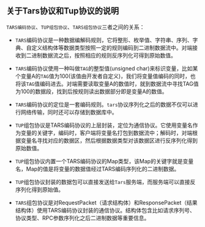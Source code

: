 ## 关于Tars协议和Tup协议的说明

`TARS编码协议`、`TUP组包协议`、`TARS组包协议`三者之间的关系：

- `TARS`编码协议是一种数据编解码规则，它将整形、枚举值、字符串、序列、字典、自定义结构体等数据类型按照一定的规则编码到二进制数据流中。对端接收到二进制数据流之后，按照相应的规则反序列化可得到原始数值。

- `TARS`编码协议使用一种叫做`TAG`的整型值(unsigned char)来标识变量，比如某个变量A的`TAG`值为100(该值由开发者自定义)，我们将变量值编码的同时，也将该`TAG`值编码进去。对端需要读取变量A的数值时，就到数据流中寻找TAG值为100的数据段，找到后按规则读出数据部分即是变量A的数值。

- `TARS`编码协议的定位是一套编码规则。`tars`协议序列化之后的数据不仅可以进行网络传输，同时还可以存储到数据库中。

- `TUP`组包协议是TARS编码协议的上层封装，定位为通信协议。它使用变量名作为变量的关键字，编码时，客户端将变量名打包到数据流中；解码时，对端根据变量名寻找对应的数据区，然后根据数据类型对该数据区进行反序列化得到原始数值。

- `TUP`组包协议内置一个TARS编码协议的Map类型，该Map的关键字就是变量名，Map的值是将变量的数据值经过TARS编码序列化的二进制数据。

- `TUP`组包协议封装的数据包可以直接发送给`Tars`服务端，而服务端可以直接反序列化得到原始值。

- `TARS`组包协议是对RequestPacket（请求结构体）和ResponsePacket（结果结构体）使用TARS编码协议封装的通信协议。结构体包含比如请求序列号、协议类型、RPC参数序列化之后二进制数据等重要信息。
